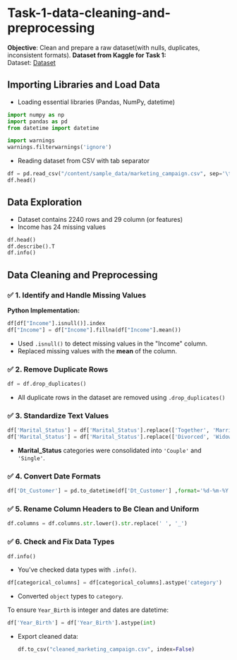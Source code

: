 # Task-1-data-cleaning-and-preprocessing

**Objective**: Clean and prepare a raw dataset(with nulls, duplicates, inconsistent formats).
**Dataset from Kaggle for Task 1:**  
Dataset: <a href="https://github.com/gwarishubham01/Task-1-data-cleaning-and-preprocessing/blob/main/marketing_campaign.csv">Dataset</a>   

## **Importing Libraries and Load Data**
- Loading essential libraries (Pandas, NumPy, datetime)
```Python
import numpy as np
import pandas as pd
from datetime import datetime

import warnings
warnings.filterwarnings('ignore')
```
- Reading dataset from CSV with tab separator
```python
df = pd.read_csv("/content/sample_data/marketing_campaign.csv", sep='\t')
df.head()
```
## **Data Exploration**
- Dataset contains 2240 rows and 29 column (or features)
- Income has 24 missing values
```Python
df.head()
df.describe().T
df.info()
```

## **Data Cleaning and Preprocessing**

### ✅ **1. Identify and Handle Missing Values**
**Python Implementation:**

```python
df[df["Income"].isnull()].index
df["Income"] = df["Income"].fillna(df["Income"].mean())
```
- Used `.isnull()` to detect missing values in the "Income" column.
- Replaced missing values with the **mean** of the column.


### ✅ **2. Remove Duplicate Rows**
```python
df = df.drop_duplicates()
```
- All duplicate rows in the dataset are removed using `.drop_duplicates()`



### ✅ **3. Standardize Text Values**
```python
df['Marital_Status'] = df['Marital_Status'].replace(['Together', 'Married'], 'Couple')
df['Marital_Status'] = df['Marital_Status'].replace(['Divorced', 'Widow', 'Alone', 'Absurd', 'YOLO'], 'Single')
```
- **Marital_Status** categories were consolidated into `'Couple'` and `'Single'`.




### ✅ **4. Convert Date Formats**
```python
df['Dt_Customer'] = pd.to_datetime(df['Dt_Customer'] ,format='%d-%m-%Y')
```




### ✅ **5. Rename Column Headers to Be Clean and Uniform**

```python
df.columns = df.columns.str.lower().str.replace(' ', '_')
```



### ✅ **6. Check and Fix Data Types**
```python
df.info()
```
- You’ve checked data types with `.info()`.
```python
df[categorical_columns] = df[categorical_columns].astype('category')
```
- Converted `object` types to `category`.

To ensure `Year_Birth` is integer and dates are datetime:
```python
df['Year_Birth'] = df['Year_Birth'].astype(int)
```

- Export cleaned data:
  ```python
  df.to_csv("cleaned_marketing_campaign.csv", index=False)
  ```
